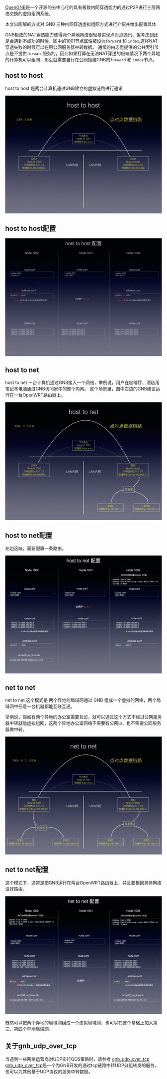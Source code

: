 [OpenGNB](https://github.com/gnbdev/opengnb "OpenGNB")是一个开源的去中心化的具有极致内网穿透能力的通过P2P进行三层网络交换的虚拟组网系统。

本文以图解的方式对 GNB 三种内网穿透虚拟组网方式进行介绍并给出配置具体

GNB极致的NAT穿透能力使得两个异地网络很轻易实现点对点通讯，但考虑到还是会遇到不成功的时候，图中的1001节点属性被设为`forward` 和 `index`,这样NAT穿透失败的时候可以在用公网服务器中转数据。
通常的由志愿提供的公共索引节点是不提供`forward`服务的，因此如果打算在无法NAT穿透的极端情况下两个异地的计算机可以组网，那么就需要自行在公网搭建GNB的`forward` 和 `index`节点。

## host to host

host to host 是两台计算机通过GNB建立的虚拟链路进行通讯

![host_to_host](images/host_to_host.jpeg)


## host to host配置

![host_to_host_setup](images/host_to_host_setup.jpeg)


## host to net

host to net 一台计算机通过GNB接入一个网络，举例说，用户在咖啡厅、酒店用笔记本电脑通过GNB访问家中的整个内网。
这个场景里，图中右边的GNB建议运行在一台OpenWRT路由器上。

![host_to_net](images/host_to_net.jpeg)

## host to net配置

左边这端，需要配置一条路由。

![host_to_net_setup](images/host_to_net_setup.jpeg)


## net to net

net to net 这个模式是 两个异地的局域网通过 GNB 组成一个虚拟的网络，两个局域网中任意一台机器都能互联互通。

举例说，假如有两个异地的办公室需要互访，就可以通过这个方式不经过公网服务器中转就能虚拟组网，这两个异地办公室网络不需要有公网ip，也不需要公网服务器做中转。

![net_to_net](images/net_to_net.jpeg)

## net to net配置

这个模式下，通常是把GNB运行在两台OpenWRT路由器上，并且要根据具体网络设好路由。

![net_to_net_setup](images/net_to_net_setup.jpeg)

既然可以把两个异地的局域网组成一个虚拟局域网，也可以在这个基础上加入第三、第四个异地局域网。

## 关于gnb_udp_over_tcp

当遇到一些网络运营商对UDP实行QOS策略时，请参考 [gnb_udp_over_tcp](https://github.com/gnbdev/gnb_udp_over_tcp "gnb_udp_over_tcp")
[gnb_udp_over_tcp](https://github.com/gnbdev/gnb_udp_over_tcp "gnb_udp_over_tcp")是一个为GNB开发的通过tcp链路中转UDP分组转发的服务，也可以为其他基于UDP协议的服务中转数据。
